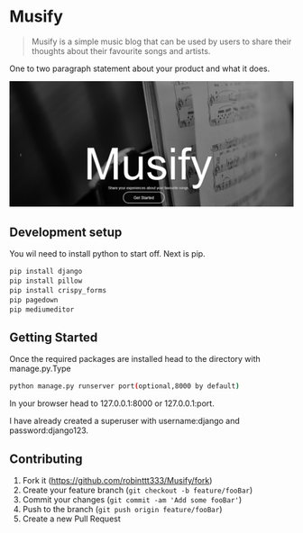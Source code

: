 # Musify
> Musify is a simple music blog that can be used by users to share their thoughts about their favourite songs and artists. 



One to two paragraph statement about your product and what it does.

![Musify homepage](https://github.com/robinttt333/Musify/blob/master/Capture.PNG)

## Development setup

You wil need to install python to start off.
Next is pip.

```sh
pip install django
pip install pillow
pip install crispy_forms
pip pagedown
pip mediumeditor
```
## Getting Started

Once the required packages are installed head to the directory with manage.py.Type

```sh
python manage.py runserver port(optional,8000 by default)
```
In your browser head to 127.0.0.1:8000 or 127.0.0.1:port.

I have already created a superuser with username:django and password:django123.

## Contributing

1. Fork it (<https://github.com/robinttt333/Musify/fork>)
2. Create your feature branch (`git checkout -b feature/fooBar`)
3. Commit your changes (`git commit -am 'Add some fooBar'`)
4. Push to the branch (`git push origin feature/fooBar`)
5. Create a new Pull Request

